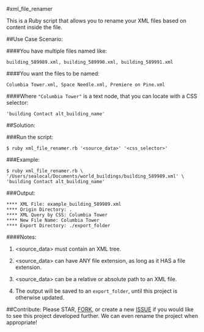 #xml_file_renamer

This is a Ruby script that allows you to rename your XML files based on content inside the file.


##Use Case Scenario:

####You have multiple files named like:

    building_589989.xml, building_589990.xml, building_589991.xml

####You want the files to be named:

    Columbia Tower.xml, Space Needle.xml, Premiere on Pine.xml

####Where `"Columbia Tower"` is a text node, that you can locate with a CSS selector:

    'building Contact alt_building_name'


##Solution:

###Run the script:

	$ ruby xml_file_renamer.rb '<source_data>' '<css_selector>'

###Example:

    $ ruby xml_file_renamer.rb \
    '/Users/sealocal/Documents/world_buildings/building_589989.xml' \
    'building Contact alt_building_name'

###Output:

    **** XML File: example_building_589989.xml
    **** Origin Directory: .
    **** XML Query by CSS: Columbia Tower
    **** New File Name: Columbia Tower
    **** Export Directory: ./export_folder


####Notes:

  1. <source_data> must contain an XML tree.

  2. <source_data> can have ANY file extension, as long as it HAS a file extension.

  3. <source_data> can be a relative or absolute path to an XML file.

  4. The output will be saved to an `export_folder`, until this project is otherwise updated.


##Contribute:
Please STAR, [FORK](https://github.com/sealocal/rename-xml-files-by-content/fork), or create a new [ISSUE](https://github.com/sealocal/rename-xml-files-by-content/issues/new) if you would like to see this project developed further. We can even rename the project when appropriate!
